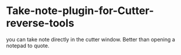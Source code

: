 # Take-note-plugin-for-Cutter-reverse-tools
you can take note directly in the cutter window. Better than opening a notepad to quote.
